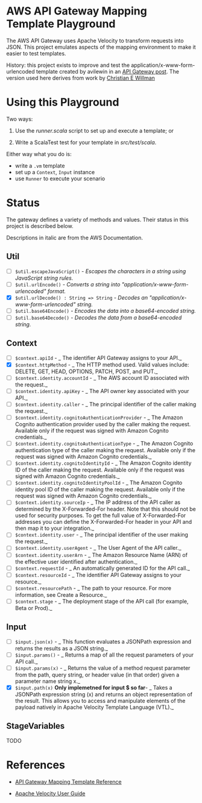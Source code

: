 # AWS API Gateway Mapping Template Playground

The AWS API Gateway uses Apache Velocity to transform requests into JSON.
This project emulates aspects of the mapping environment to make it easier to test templates.

History: this project exists to improve and test the application/x-www-form-urlencoded template created by avilewin in an [API Gateway post](https://forums.aws.amazon.com/message.jspa?messageID=675886).
The version used here derives from work by [Christian E Willman](https://github.com/christianewillman/aws-api-gateway-bodyparser)


# Using this Playground

Two ways:

1. Use the _runner.scala_ script to set up and execute a template; or

2. Write a ScalaTest test for your template in _src/test/scala_.

Either way what you do is:

- write a `.vm` template
- set up a `Context`, `Input` instance
- use `Runner` to execute your scenario

# Status

The gateway defines a variety of methods and values.
Their status in this project is described below.

Descriptions in italic are from the AWS Documentation.

## Util

- [ ] `$util.escapeJavaScript()` - _Escapes the characters in a string using JavaScript string rules._
- [ ] `$util.urlEncode()` - _Converts a string into "application/x-www-form-urlencoded" format._
- [x] `$util.urlDecode() : String => String` - _Decodes an "application/x-www-form-urlencoded" string._
- [ ] `$util.base64Encode()` - _Encodes the data into a base64-encoded string._
- [ ] `$util.base64Decode()` - _Decodes the data from a base64-encoded string._

## Context

- [ ] `$context.apiId` - _ The identifier API Gateway assigns to your API._
- [x] `$context.httpMethod` - _ The HTTP method used. Valid values include: DELETE, GET, HEAD, OPTIONS, PATCH, POST, and PUT._
- [ ] `$context.identity.accountId` - _ The AWS account ID associated with the request._
- [ ] `$context.identity.apiKey` - _ The API owner key associated with your API._
- [ ] `$context.identity.caller` - _ The principal identifier of the caller making the request._
- [ ] `$context.identity.cognitoAuthenticationProvider` - _ The Amazon Cognito authentication provider used by the caller making the request. Available only if the request was signed with Amazon Cognito credentials._
- [ ] `$context.identity.cognitoAuthenticationType` - _ The Amazon Cognito authentication type of the caller making the request. Available only if the request was signed with Amazon Cognito credentials._
- [ ] `$context.identity.cognitoIdentityId` - _ The Amazon Cognito identity ID of the caller making the request. Available only if the request was signed with Amazon Cognito credentials._
- [ ] `$context.identity.cognitoIdentityPoolId` - _ The Amazon Cognito identity pool ID of the caller making the request. Available only if the request was signed with Amazon Cognito credentials._
- [ ] `$context.identity.sourceIp` - _ The IP address of the API caller as determined by the X-Forwarded-For header. Note that this should not be used for security purposes. To get the full value of X-Forwarded-For addresses you can define the X-Forwarded-For header in your API and then map it to your integration._
- [ ] `$context.identity.user` - _ The principal identifier of the user making the request._
- [ ] `$context.identity.userAgent` - _ The User Agent of the API caller._
- [ ] `$context.identity.userArn` - _ The Amazon Resource Name (ARN) of the effective user identified after authentication._
- [ ] `$context.requestId` - _ An automatically generated ID for the API call._
- [ ] `$context.resourceId` - _ The identifier API Gateway assigns to your resource._
- [ ] `$context.resourcePath` - _ The path to your resource. For more information, see Create a Resource._
- [ ] `$context.stage` - _ The deployment stage of the API call (for example, Beta or Prod)._

## Input

- [ ] `$input.json(x)` - _ This function evaluates a JSONPath expression and returns the results as a JSON string._
- [ ] `$input.params()` - _ Returns a map of all the request parameters of your API call._
- [ ] `$input.params(x)` - _ Returns the value of a method request parameter from the path, query string, or header value (in that order) given a parameter name string x._
- [x] `$input.path(x)` **Only implemetned for input $ so far**- _ Takes a JSONPath expression string (x) and returns an object representation of the result. This allows you to access and manipulate elements of the payload natively in Apache Velocity Template Language (VTL)._

## StageVariables

TODO

# References

- [API Gateway Mapping Template Reference](http://docs.aws.amazon.com/apigateway/latest/developerguide/api-gateway-mapping-template-reference.html)

- [Apache Velocity User Guide](http://velocity.apache.org/engine/releases/velocity-1.7/user-guide.html)


